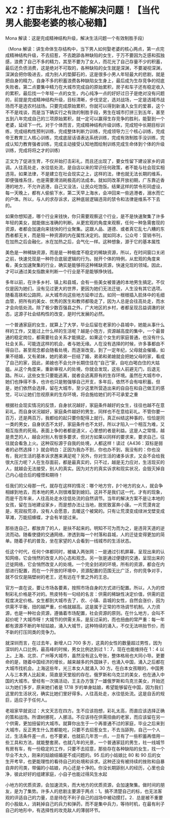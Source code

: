# X2：打击彩礼也不能解决问题！【当代男人能娶老婆的核心秘籍】

Mona 解读：这是完成精神结构升级，解决生活问题一个有效制胜手段）

（Mona 解读：讲生命体生存结构中，当下男人如何娶老婆的核心两点，第一点完成精神结构升级，不去招惹，不去跪舔各种缺陷的女生，于万不要因为乏感和孤独感，浪费了自己不多的精力，其至不要为了女人，而花光了自己存量不少的积蓄，最后还负债消费，这是绝对不可取的，各种缺陷的女生就是深渊，不要凝视深渊，深渊会把你吸进去，成为别人的垫脚石的，这是很多小男人年轻最大的悲剧，就是把自身的精力，自身不多的积蓄浪费各种缺陷女生身上，最后成为生存竞争的彻底失败者。第二点要集中精力在大城市完成自的原始累积，房子和车子还有稳定收入的累积，最后找一个年轻一点的女生，内心纯净一点的好好过日子是绝对没有问题的，前提是完成精神结构升级，目标清晰，步伐坚定，选对战场，一定是选城市战场而不是选农村战场。只要完成原始累积，你就可以得到新涌入女生的爱慕，这个不不是戏谈，而是当下确实行之有效的制胜手段，男生在城市打拼三到五年，甚至五到八年完成自己的三项原始累积，就一定可以赢得生存竞争的胜利，能娶到一个老婆，延续下一代。对于个体而言，完成精神结构升级训练，完成短中长期目标训练，完成结构性预判训练，完成整体判断力训练，完成领导力三个核心训练，完成帝王教育三人核心训练，完成底层话语表达系统训练，完成有效制胜手没训练，完成认知力教育强者训练，完成主动接受认知地图绘制训练完成生命体到个体的升级训练，完成将将之才的训练)

正文为了促进生育，不仅并始打击彩礼，而且还出现了，要女性留下建设家乡的调调。人往高处走，水往低处流，是自店以来的常识任何政策，者不能与社会现实相违背。如果法律，不是建立在社会现实之上，这样的法，律也就无法长期的维系，即便强维系住，也是需要滑消耗极高的法成本。就如同改革开放初期，广东靠近香港的地方，不允许逃港，自己又没法，让民众吃饱饭。结果这样的禁令形同虚设，每一天晚上，都有人偷偷下水，第二天早上海水，会冲回来一些逃港者，溺水而亡的户体。所以，与人的求存诉求，这种底层逻辑违背的禁令和法律是维系不下去的。

如果你想知道，哪个行业来钱快，你只需要观察这个行业，是不是快速聚集了许多年轻的美女，就能做出准确的判断。从更宏观的角度来观察，任何一种急需套现的资源，者都会加速向来钱快的行业聚集。这跟人品、道德、或者真它乱七八糟的东西者都无关，而是阻一种资源的内在属性决定的。就如同冰，公众号：营销书刊，在加热之后会融化，水在加热之后，会气化一样。这种想象，源于它的基本属性

美色是一种稀缺资源，而是是一种极度不稳定的稀缺资源，所以，在时间窗口关闭之前，快速兑现是一种符合底层逻辑的行为。抛开个体的特例，从宏观的角度来看，美女加速聚集的行业，确实是能够将这种稀缺资源，快速兑现的领域。因此，才可以通过美女指数来判断一个行业是不是能够挣快钱。

多年以前，在许多乡村、镇上和县城，会有一些美女被普通的本地男生搞定。不仅仅是因为她们，没有见过更大的世界，更因为她们无法迁徙，人生没有其它选项。随看高铁和公路网，从大城市向这些地方延申过去。如同一根根插入肌体中的毛细血管，把所有的美女、优秀的医生和教师都吸走了，因为人总是会往高处走，而水才会向低处流。除了极少数百强县之外，广大地区的乡村，者都呈现吕益调澈的状态，这源子社会结构性的改变，是时代发展的必然。

一个普通家庭的女生，就算上了大学，毕业后留在老家的小县城中，她能从事什么样的工作，又能过上什么样的生活呢？越是小饱方，资源越高度的集中，一个最普通的稳定岗位，都需要社会关系才能搞定。如果这个女生的家庭普通，也没有什么社会关系，可能连这样的机会，者与她无缘。人在没有选择的时候，许多事都由不得自已，甚至观念都会随看处境，而逐渐改变。到了一定年纪，父母就会催婚，如果不结婚，又有弟妹，她的弟弟一巨结了婚，弟弟和弟媳就会把她父母的家，看成了自己的家，因此，弟媳也不会允许长期住佳在“自己”家，自吃白喝白住的大姑姐。从这个角度来，重新审视人的处境，你就会发现，这些人前避无门，后退无路。所以，这些女生只要能逃离，就者会逃离原有的生存环境。虽然在大城市中，她们也挣得不多，也许也只是勉强够自己开支，多年后，依然不会有啥积蓄。但是，她们依然会选择，留在大城市，至少这里所营造出来的自自在和自己做王的感觉，可以让她们忽视原来的生存环境，将会施给她们的不可承爱之重

根据社会现实情况的反馈，自身状况越好，家庭条件越好的女生，往往也越不在意彩礼。而自身状况越好，家庭条件越好的男生，同样也不在意给彩礼。不管你要一百万，还是两百万，我都给的起只要你配得上就行。真正纠结这种事的，恰恰是同一类的男女，自身状态不太好，家庭条件也不太好。所以才陷入一个相互为难，又相互指责的死局。表面上争的者都是道义，心里想的者是利益。这是人之常情，越是贵芝的人，越会对别人有很多要求，但对方如果以同样的要求来，要求自己，往往就会看急上火。这种双标源于自我的处境，人都这样！读过《A436：双标是弱者的必然选择！》就会明白：正因为我办不到，你也办不到，我没有的：你也没有，我对生活的基本诉求邂来满足呢？另外，你对生活的诸多诉求，又会不会给我很大压力呢？人在生存面前，都是最真实的，只不过，越是无力应对，生活现买的人，就越会无法接受，别人的真实。因为对方的真实诉求和现实状况，会毁灭掉自己内心组合后的幢憬和期待！

任我们的父母那一代，就存在这样的情况：哪个地方穷，β个地方的女人，就会争相嫁到地去，而本地的男人则很难娶到媳妇。这并不是我们这一代，才有的现象，而是千百年来，人往高处走水往低处流的自然调节。当年的解决方案不是让本地的女孩，留在当地建设家乡，而是想办法让当地，脱贫致富奔小康。一片荒漠肯定是，死寂般荒凉，没有人会愿意，去暖这个被窝的。只有让荒漠变成绿洲戈壁变成草滩，万能招蜂蝶，才会有羊提过来。

那些连自己，都放弃了的人，是扶不起来的。明知不可为而为之，是违背天道的逆流而动。随看使捷的交通网络，渗透到每一个村落和县城，人的迁徒变得更加的简单。随着子机的普及，坐在家望的人会看到一线城市的生活状态。

任这个时代，任何个体都同时，被编入两张网：一是通过引机屏幕，呈现出来的认知网络，它会悄然的改变人的心态和观念。另一张是通过便捷的交通，呈现出来的迁徙网络，它会悄然改变人的处境。一个完全封闭的环境，所有的资源，都会在内部进行配置，而在一个开放的环境中，资源配置的范围无比广泛，你的竞争对手，就不仅仅是隔壁树的老王，还有远在千里之外的王总。

官方一直在说，要让市场各要素，按照市场自身的方式进行配置。所以，人为的控制彩礼价格是不对的。熊皮特有一句经的名言：供需的稀缺性决定价值，供需的逛程度决定价格。女生都到大城市去了，农、小镇、县城的女性，自然会涨价，因为供需不平衡，扭的越严重，价格就越高。这是属于正常的市场调节机制。人力资源，也是一种社会资源，遵循着市场配置，社会资源的原则。在什么地方，会叫不起价呢？大城市呀！大城节的供需关系，是反过采的，而也扭曲的常严重：每一年都有源源不断的年轻姑娘，涌入大城节，这种特续的涌入，不仅无法哄抬节价，而不新的打压同类的竞争力。

就深圳而言，在过去年，新增人口 700 多方，这真的女性的数量超过男性，因为深圳的人口比例，最高峰的时候，男女比例达到过 1：7，现在也能维持在 1：4 以上。上海、北京、广州等大城市，虽然没有这么夸张，整体格局也大同小导。更要命的是，随着中国经济的增长，越来越多的外国妹子，也涌入中国，涌入之后都在大城市找机会。上海这些年，光三本女人就涌入 30 方。在白本女孩眼的，中国男人与三本男人比起来，简直是天堂般的存在。俄罗斯和乌克兰的美女，也在通入中国的大城市。曾经有一次搞活动，王主办方饿了一雄俄罗斯和鸟克兰美女，开始还以为她们多岁，原来她们者是 17.18 岁的单身姑娘，希望能够留在中国，因为我们这里的生活状况，确实比她们里好得多。人往高处走，水往低处流。这是自舌的规巨，适应子于任何人。

老祖家早就说过：大文天志在四方。生不应该抱想，彩礼太高，而直应该选择正确的策和战场。所谓树挪死，人挪活。不应该待在供需扭曲的老家，而应该留在另一个供需，更加扭留的大城市。就算你出生于一个再普通不过的家庭，毕业之后来到大城市，反正男生什么苦都能吃，只要不去招惹女生，不去当舔狗，自己一个人过，生活条件差一点，也不要紧，也就前几年苦一点，一旦有了一些积蓄再借用一些工具和方法，就能整套房。也就几年的光景，一个普通家廷的男生，社一线城节有房有车，有一份稳定的工作，只要不去招意，那些存在各种缺陷的女生，找一个华业不太久，刚来的姑娘结婚是不成问题的。95 后的小姑娘比 80 和 90 后的女生开考早，也更能理性的看待自己的处境和诉求。这种还没有被持续的挫败和自暴自弃的司类，带偏的小姑娘，内心还是十净的。你没长期舔别人的经历，心里也会净，彼此好好的组建家庭，小自子也能过得风生水起

小地方的优质资源，会加速流失，而大地方的优质资源，会加速聚集。做时间的朋友，是为了集势。许多人的悲剧主要源于两点：1。搞不清楚自己的标，也无法客观的评适自己的力量，总是待在不利子自己的战场中被动摸打。2．总是被不重要的小股敌人，消耗掉自己的兵力和弹药，而不是集中兵力，等待时机，在最有利子自己的地形中，有选择性的攻克敌人的薄弱环节。